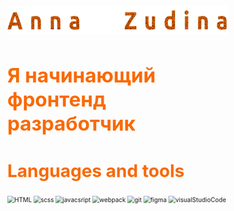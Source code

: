 <div align='center'>
<img src="assets/annaname.png" widht='100%' height='65'>
</div>


<h2 style= 'color:#F96A03; font-size:45px;'>Я начинающий фронтенд разработчик</h2>

<h2 style= 'color:#F96A03; font-size:40px;'>Languages and tools</h2>


![HTML](https://img.shields.io/badge/-HTML-090909?style=for-the-badge&logo) ![scss](https://img.shields.io/badge/-scss-090909?style=for-the-badge&logo=saas) ![javacsript](https://img.shields.io/badge/-JS-090909?style=for-the-badge&logo=javascript) ![webpack](https://img.shields.io/badge/-webpack-090909?style=for-the-badge&logo=webpack) ![git](https://img.shields.io/badge/-Git-090909?style=for-the-badge&logo=git) ![figma](https://img.shields.io/badge/-figma-090909?style=for-the-badge&logo=figma&logoColor=a586ee) ![visualStudioCode](https://img.shields.io/badge/-VSCode-090909?style=for-the-badge&logo=visuallstudiocode)
